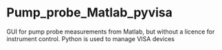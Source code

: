 # Pump_probe_Matlab_pyvisa
GUI for pump probe measurements from Matlab, but without a licence for instrument control. Python is used to manage VISA devices
